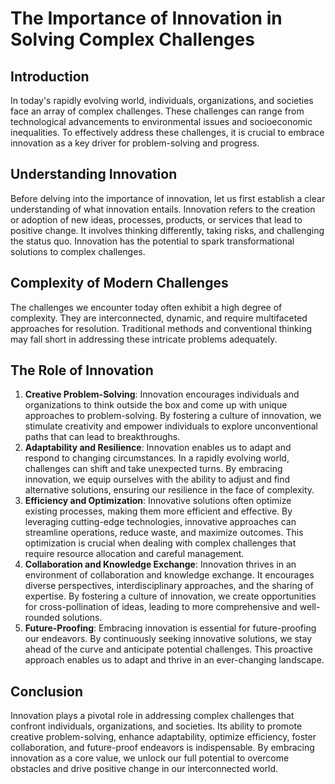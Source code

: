 # The Importance of Innovation in Solving Complex Challenges

## Introduction

In today's rapidly evolving world, individuals, organizations, and societies face an array of complex challenges. These challenges can range from technological advancements to environmental issues and socioeconomic inequalities. To effectively address these challenges, it is crucial to embrace innovation as a key driver for problem-solving and progress.

## Understanding Innovation

Before delving into the importance of innovation, let us first establish a clear understanding of what innovation entails. Innovation refers to the creation or adoption of new ideas, processes, products, or services that lead to positive change. It involves thinking differently, taking risks, and challenging the status quo. Innovation has the potential to spark transformational solutions to complex challenges.

## Complexity of Modern Challenges

The challenges we encounter today often exhibit a high degree of complexity. They are interconnected, dynamic, and require multifaceted approaches for resolution. Traditional methods and conventional thinking may fall short in addressing these intricate problems adequately.

## The Role of Innovation

1. **Creative Problem-Solving**: Innovation encourages individuals and organizations to think outside the box and come up with unique approaches to problem-solving. By fostering a culture of innovation, we stimulate creativity and empower individuals to explore unconventional paths that can lead to breakthroughs.
2. **Adaptability and Resilience**: Innovation enables us to adapt and respond to changing circumstances. In a rapidly evolving world, challenges can shift and take unexpected turns. By embracing innovation, we equip ourselves with the ability to adjust and find alternative solutions, ensuring our resilience in the face of complexity.
3. **Efficiency and Optimization**: Innovative solutions often optimize existing processes, making them more efficient and effective. By leveraging cutting-edge technologies, innovative approaches can streamline operations, reduce waste, and maximize outcomes. This optimization is crucial when dealing with complex challenges that require resource allocation and careful management.
4. **Collaboration and Knowledge Exchange**: Innovation thrives in an environment of collaboration and knowledge exchange. It encourages diverse perspectives, interdisciplinary approaches, and the sharing of expertise. By fostering a culture of innovation, we create opportunities for cross-pollination of ideas, leading to more comprehensive and well-rounded solutions.
5. **Future-Proofing**: Embracing innovation is essential for future-proofing our endeavors. By continuously seeking innovative solutions, we stay ahead of the curve and anticipate potential challenges. This proactive approach enables us to adapt and thrive in an ever-changing landscape.

## Conclusion

Innovation plays a pivotal role in addressing complex challenges that confront individuals, organizations, and societies. Its ability to promote creative problem-solving, enhance adaptability, optimize efficiency, foster collaboration, and future-proof endeavors is indispensable. By embracing innovation as a core value, we unlock our full potential to overcome obstacles and drive positive change in our interconnected world.

